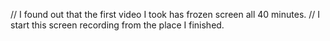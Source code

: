 
// I found out that the first video I took has frozen screen all 40 minutes. 
// I start this screen recording from the place I finished.
